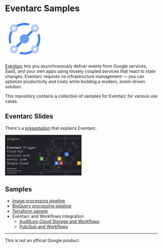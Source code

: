# Eventarc Samples

![Eventarc Logo](images/Eventarc-128-color.png)

[Eventarc](https://cloud.google.com/eventarc/) lets you asynchronously deliver
events from Google services, SaaS, and your own apps using loosely coupled
services that react to state changes. Eventarc requires no infrastructure
management — you can optimize productivity and costs while building a modern,
event-driven solution.

This repository contains a collection of samples for Eventarc for various use
cases.

## Eventarc Slides

There's a
[presentation](https://speakerdeck.com/meteatamel/eventarc-trigger-cloud-run-services-with-events-from-google-cloud)
that explains Eventarc.

<!-- [![Eventarc presentation](./images/eventarc-trigger-cloud-run-services-with-events-from-google-cloud.png)](https://speakerdeck.com/meteatamel/eventarc-trigger-cloud-run-services-with-events-from-google-cloud) -->

<a href="https://speakerdeck.com/meteatamel/eventarc-trigger-cloud-run-services-with-events-from-google-cloud">
    <img alt="Eventarc presentation" src="images/eventarc-trigger-cloud-run-services-with-events-from-google-cloud.png" width="50%" height="50%">
</a>

## Samples

* [Image processing pipeline](processing-pipelines/image)
* [BigQuery processing pipeline](processing-pipelines/bigquery)
* [Terraform sample](terraform)
* Eventarc and Workflows Integration
  * [AuditLog-Cloud Storage and Workflows](eventarc-workflows-integration/eventarc-auditlog-storage)
  * [Pub/Sub and Workflows](eventarc-workflows-integration/eventarc-pubsub)

-------

This is not an official Google product.

